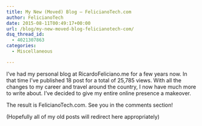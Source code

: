 ```yaml
---
title: My New (Moved) Blog – FelicianoTech.com
author: FelicianoTech
date: 2015-08-11T00:49:17+00:00
url: /blog/my-new-moved-blog-felicianotech-com/
dsq_thread_id:
  - 4021307863
categories:
  - Miscellaneous

---
```

I&#8217;ve had my personal blog at RicardoFeliciano.me for a few years now. In that time I&#8217;ve published 18 post for a total of 25,785 views. With all the changes to my career and travel around the country, I now have much more to write about. I&#8217;ve decided to give my entire online presence a makeover.

The result is FelicianoTech.com. See you in the comments section!

(Hopefully all of my old posts will redirect here appropriately)